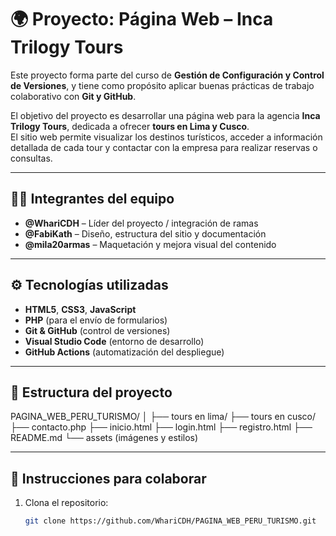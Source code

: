 # 🌍 Proyecto: Página Web – Inca Trilogy Tours

Este proyecto forma parte del curso de **Gestión de Configuración y Control de Versiones**, y tiene como propósito aplicar buenas prácticas de trabajo colaborativo con **Git y GitHub**.

El objetivo del proyecto es desarrollar una página web para la agencia **Inca Trilogy Tours**, dedicada a ofrecer **tours en Lima y Cusco**.  
El sitio web permite visualizar los destinos turísticos, acceder a información detallada de cada tour y contactar con la empresa para realizar reservas o consultas.

---

## 👩‍💻 Integrantes del equipo
- **@WhariCDH** – Líder del proyecto / integración de ramas  
- **@FabiKath** – Diseño, estructura del sitio y documentación  
- **@mila20armas** – Maquetación y mejora visual del contenido  

---

## ⚙️ Tecnologías utilizadas
- **HTML5**, **CSS3**, **JavaScript**  
- **PHP** (para el envío de formularios)  
- **Git & GitHub** (control de versiones)  
- **Visual Studio Code** (entorno de desarrollo)  
- **GitHub Actions** (automatización del despliegue)

---

## 🧩 Estructura del proyecto
PAGINA_WEB_PERU_TURISMO/
│
├── tours en lima/
├── tours en cusco/
├── contacto.php
├── inicio.html
├── login.html
├── registro.html
├── README.md
└── assets (imágenes y estilos)

---

## 🚀 Instrucciones para colaborar
1. Clona el repositorio:
   ```bash
   git clone https://github.com/WhariCDH/PAGINA_WEB_PERU_TURISMO.git
